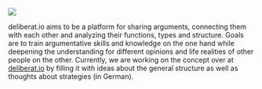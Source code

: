 ![](https://www.deliberat.io/header.jpg)

deliberat.io aims to be a platform for sharing arguments, connecting them with each other and analyzing their functions, types and structure. Goals are to train argumentative skills and knowledge on the one hand while deepening the understanding for different opinions and life realities of other people on the other. Currently, we are working on the concept over at [deliberat.io](https://www.deliberat.io/) by filling it with ideas about the general structure as well as thoughts about strategies (in German).

